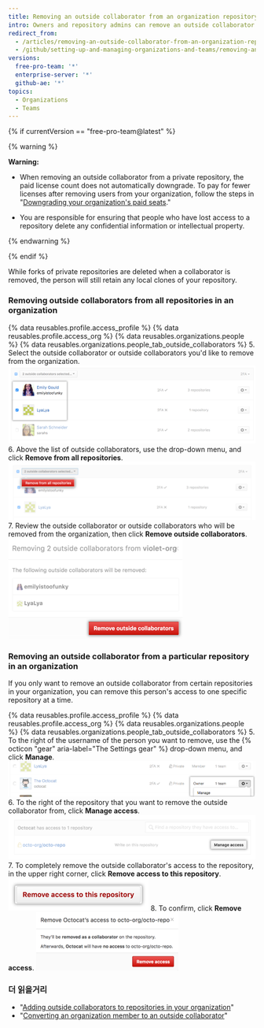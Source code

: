 ```yaml
---
title: Removing an outside collaborator from an organization repository
intro: Owners and repository admins can remove an outside collaborator's access to a repository.
redirect_from:
  - /articles/removing-an-outside-collaborator-from-an-organization-repository
  - /github/setting-up-and-managing-organizations-and-teams/removing-an-outside-collaborator-from-an-organization-repository
versions:
  free-pro-team: '*'
  enterprise-server: '*'
  github-ae: '*'
topics:
  - Organizations
  - Teams
---
```


{% if currentVersion == "free-pro-team@latest" %}

{% warning %}

**Warning:**
- When removing an outside collaborator from a private repository, the paid license count does not automatically downgrade. To pay for fewer licenses after removing users from your organization, follow the steps in "[Downgrading your organization's paid seats](/articles/downgrading-your-organization-s-paid-seats)."

- You are responsible for ensuring that people who have lost access to a repository delete any confidential information or intellectual property.

{% endwarning %}

{% endif %}

While forks of private repositories are deleted when a collaborator is removed, the person will still retain any local clones of your repository.

### Removing outside collaborators from all repositories in an organization

{% data reusables.profile.access_profile %}
{% data reusables.profile.access_org %}
{% data reusables.organizations.people %}
{% data reusables.organizations.people_tab_outside_collaborators %}
5. Select the outside collaborator or outside collaborators you'd like to remove from the organization. ![List of outside collaborators with two outside collaborators selected](/assets/images/help/teams/list-of-outside-collaborators-selected-bulk.png)
6. Above the list of outside collaborators, use the drop-down menu, and click **Remove from all repositories**. ![Drop-down menu with option to remove outside collaborators ](/assets/images/help/teams/user-bulk-management-options-for-outside-collaborators.png)
7. Review the outside collaborator or outside collaborators who will be removed from the organization, then click **Remove outside collaborators**. ![List of outside collaborators who will be removed and Remove outside collaborators button](/assets/images/help/teams/confirm-remove-outside-collaborators-bulk.png)

### Removing an outside collaborator from a particular repository in an organization

If you only want to remove an outside collaborator from certain repositories in your organization, you can remove this person's access to one specific repository at a time.

{% data reusables.profile.access_profile %}
{% data reusables.profile.access_org %}
{% data reusables.organizations.people %}
{% data reusables.organizations.people_tab_outside_collaborators %}
5. To the right of the username of the person you want to remove, use the {% octicon "gear" aria-label="The Settings gear" %} drop-down menu, and click **Manage**. ![Manage access button](/assets/images/help/organizations/member-manage-access.png)
6. To the right of the repository that you want to remove the outside collaborator from, click **Manage access**. ![Select manage access button next to a repository the outside collaborator has access to](/assets/images/help/organizations/second-manage-access-selection-for-collaborator.png)
7. To completely remove the outside collaborator's access to the repository, in the upper right corner, click **Remove access to this repository**. ![Remove access to this repository button](/assets/images/help/organizations/remove-access-to-this-repository.png)
8. To confirm, click **Remove access**. ![Confirm outside collaborator who will be removed from the repository](/assets/images/help/teams/confirm-remove-outside-collaborator-from-a-repository.png)

### 더 읽을거리

- "[Adding outside collaborators to repositories in your organization](/articles/adding-outside-collaborators-to-repositories-in-your-organization)"
- "[Converting an organization member to an outside collaborator](/articles/converting-an-organization-member-to-an-outside-collaborator)"
